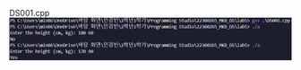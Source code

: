 DS001.cpp <br>
<img src = "https://github.com/min06150315/22300265_MKB_DS/blob/main/lab5/result/DS001.png">